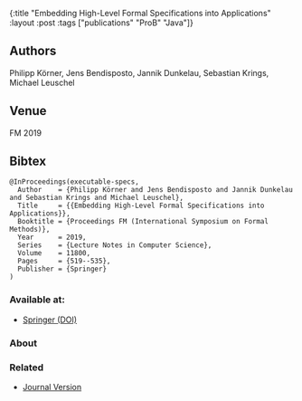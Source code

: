 {:title "Embedding High-Level Formal Specifications into Applications"
 :layout :post
 :tags  ["publications" "ProB" "Java"]}

## Authors
Philipp Körner, Jens Bendisposto, Jannik Dunkelau, Sebastian Krings, Michael Leuschel

## Venue
FM 2019

## Bibtex

```
@InProceedings(executable-specs,
  Author	= {Philipp Körner and Jens Bendisposto and Jannik Dunkelau and Sebastian Krings and Michael Leuschel},
  Title		= {{Embedding High-Level Formal Specifications into Applications}},
  Booktitle	= {Proceedings FM (International Symposium on Formal Methods)},
  Year		= 2019,
  Series	= {Lecture Notes in Computer Science},
  Volume	= 11800,
  Pages		= {519--535},
  Publisher	= {Springer}
)
```

### Available at:

- [Springer (DOI)](https://doi.org/10.1007/978-3-030-30942-8_31)

### About


### Related

- [Journal Version](/posts-output/2020-08-13-FMSD-prob-java-api)
